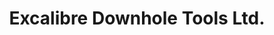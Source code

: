 ---
title: "Excalibre Downhole Tools Ltd."
url: /airdrie/excalibre-downhole-tools-ltd/
shop: Baustoffe
---